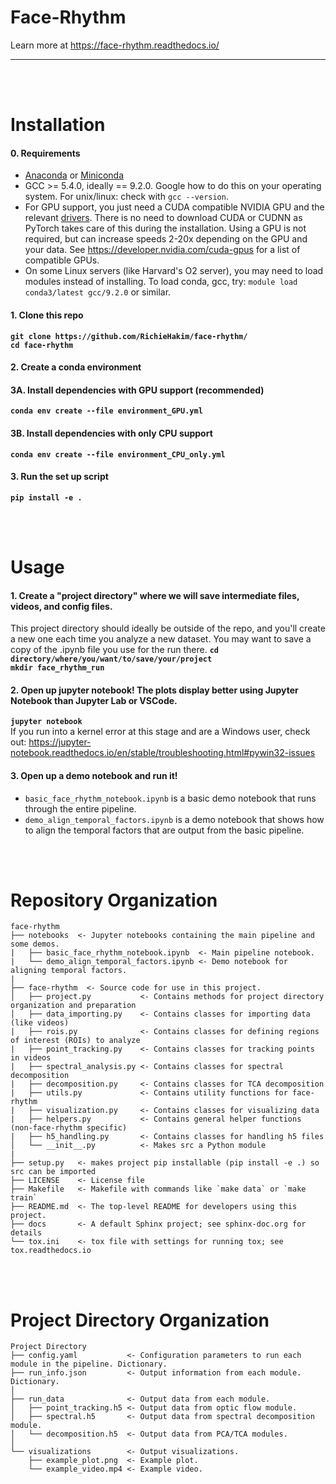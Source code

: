 # Face-Rhythm

Learn more at https://face-rhythm.readthedocs.io/

--------

<br>
<br>

# Installation

#### 0. Requirements <br>
- [Anaconda](https://www.anaconda.com/distribution/) or [Miniconda](https://docs.conda.io/en/latest/miniconda.html)<br>
- GCC >= 5.4.0, ideally == 9.2.0. Google how to do this on your operating system. For unix/linux: check with `gcc --version`.<br>
- For GPU support, you just need a CUDA compatible NVIDIA GPU and the relevant [drivers](https://www.nvidia.com/Download/index.aspx?lang=en-us). There is no need to download CUDA or CUDNN as PyTorch takes care of this during the installation. Using a GPU is not required, but can increase speeds 2-20x depending on the GPU and your data. See https://developer.nvidia.com/cuda-gpus for a list of compatible GPUs.
- On some Linux servers (like Harvard's O2 server), you may need to load modules instead of installing. To load conda, gcc, try: `module load conda3/latest gcc/9.2.0` or similar.<br>

#### 1. Clone this repo <br>
**`git clone https://github.com/RichieHakim/face-rhythm/`**<br>
**`cd face-rhythm`**<br>

#### 2. Create a conda environment 
#### 3A. Install dependencies with GPU support (recommended)<br>
**`conda env create --file environment_GPU.yml`**<br>

#### 3B. Install dependencies with only CPU support<br>
**`conda env create --file environment_CPU_only.yml`**<br>

#### 3. Run the set up script <br>
**`pip install -e .`**<br>

<br>
<br>

# Usage

#### 1. Create a "project directory" where we will save intermediate files, videos, and config files. <br>
This project directory should ideally be outside of the repo, and you'll create a new one each time
you analyze a new dataset. You may want to save a copy of the .ipynb file you use for the run there.
**`cd directory/where/you/want/to/save/your/project`**<br>
**`mkdir face_rhythm_run`**<br>

#### 2. Open up jupyter notebook! The plots display better using Jupyter Notebook than Jupyter Lab or VSCode. <br>
**`jupyter notebook`**<br>
If you run into a kernel error at this stage and are a Windows user, check out: 
https://jupyter-notebook.readthedocs.io/en/stable/troubleshooting.html#pywin32-issues

#### 3. Open up a demo notebook and run it! <br>
- `basic_face_rhythm_notebook.ipynb` is a basic demo notebook that runs through the entire pipeline.
- `demo_align_temporal_factors.ipynb` is a demo notebook that shows how to align the temporal factors that are output from the basic pipeline.

<br>
<br>

# Repository Organization
    face-rhythm
    ├── notebooks  <- Jupyter notebooks containing the main pipeline and some demos.
    |   ├── basic_face_rhythm_notebook.ipynb  <- Main pipeline notebook.
    |   └── demo_align_temporal_factors.ipynb <- Demo notebook for aligning temporal factors.
    |
    ├── face-rhythm  <- Source code for use in this project.
    │   ├── project.py           <- Contains methods for project directory organization and preparation
    │   ├── data_importing.py    <- Contains classes for importing data (like videos)
    |   ├── rois.py              <- Contains classes for defining regions of interest (ROIs) to analyze
    |   ├── point_tracking.py    <- Contains classes for tracking points in videos
    |   ├── spectral_analysis.py <- Contains classes for spectral decomposition
    |   ├── decomposition.py     <- Contains classes for TCA decomposition
    |   ├── utils.py             <- Contains utility functions for face-rhythm
    |   ├── visualization.py     <- Contains classes for visualizing data
    |   ├── helpers.py           <- Contains general helper functions (non-face-rhythm specific)
    |   ├── h5_handling.py       <- Contains classes for handling h5 files
    │   └── __init__.py          <- Makes src a Python module    
    |
    ├── setup.py   <- makes project pip installable (pip install -e .) so src can be imported
    ├── LICENSE    <- License file
    ├── Makefile   <- Makefile with commands like `make data` or `make train`
    ├── README.md  <- The top-level README for developers using this project.
    ├── docs       <- A default Sphinx project; see sphinx-doc.org for details
    └── tox.ini    <- tox file with settings for running tox; see tox.readthedocs.io

<br>
<br>

# Project Directory Organization

    Project Directory
    ├── config.yaml           <- Configuration parameters to run each module in the pipeline. Dictionary.
    ├── run_info.json         <- Output information from each module. Dictionary.
    │
    ├── run_data              <- Output data from each module.
    │   ├── point_tracking.h5 <- Output data from optic flow module.
    │   ├── spectral.h5       <- Output data from spectral decomposition module.
    │   └── decomposition.h5  <- Output data from PCA/TCA modules.
    │   
    └── visualizations        <- Output visualizations.
        ├── example_plot.png  <- Example plot.
        └── example_video.mp4 <- Example video.

    
